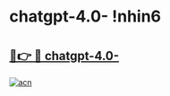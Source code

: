 # chatgpt-4.0- !nhin6

# <h2><a href="https://zh9vwl.esa.edu.pl?title=chatgpt-4.0-&ref=nhin6">🔗👉 🔴 chatgpt-4.0-</a></h2>

[![acn](https://github.com/user-attachments/assets/0f9c940e-d8b0-45ae-aac7-cd30a18b3e1c)](https://zh9vwl.esa.edu.pl?title=chatgpt-4.0-&ref=nhin6)

